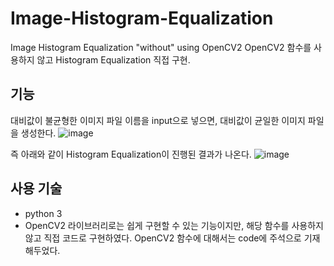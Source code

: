 # Image-Histogram-Equalization
Image Histogram Equalization "without" using OpenCV2
OpenCV2 함수를 사용하지 않고 Histogram Equalization 직접 구현.

## 기능
대비값이 불균형한 이미지 파일 이름을 input으로 넣으면, 대비값이 균일한 이미지 파일을 생성한다.
![image](https://user-images.githubusercontent.com/92567571/227782995-2ae02b95-3726-41f8-a0ab-9c4b9806bd64.png)

즉 아래와 같이 Histogram Equalization이 진행된 결과가 나온다.
![image](https://user-images.githubusercontent.com/92567571/227783103-03a6a62e-e5d0-45c8-891c-b7a1132d8b23.png)

## 사용 기술
- python 3
- OpenCV2 라이브러리로는 쉽게 구현할 수 있는 기능이지만, 해당 함수를 사용하지 않고 직접 코드로 구현하였다. OpenCV2 함수에 대해서는 code에 주석으로 기재해두었다.
